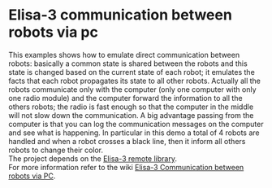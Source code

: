 # Elisa-3 communication between robots via pc
This examples shows how to emulate direct communication between robots: basically a common state is shared between the robots and this state is changed based on the current state of each robot; it emulates the facts that each robot propagates its state to all other robots. Actually all the robots communicate only with the computer (only one computer with only one radio module) and the computer forward the information to all the others robots; the radio is fast enough so that the computer in the middle will not slow down the communication. A big advantage passing from the computer is that you can log the communication messages on the computer and see what is happening.
In particular in this demo a total of 4 robots are handled and when a robot crosses a black line, then it inform all others robots to change their color. <br/>
The project depends on the [Elisa-3 remote library](http://www.gctronic.com/doc/index.php/Elisa-3#Elisa-3_library).<br/>
For more information refer to the wiki [Elisa-3 Communication between robots via PC](https://www.gctronic.com/doc/index.php?title=Elisa-3#Communication_between_robots_via_PC).
